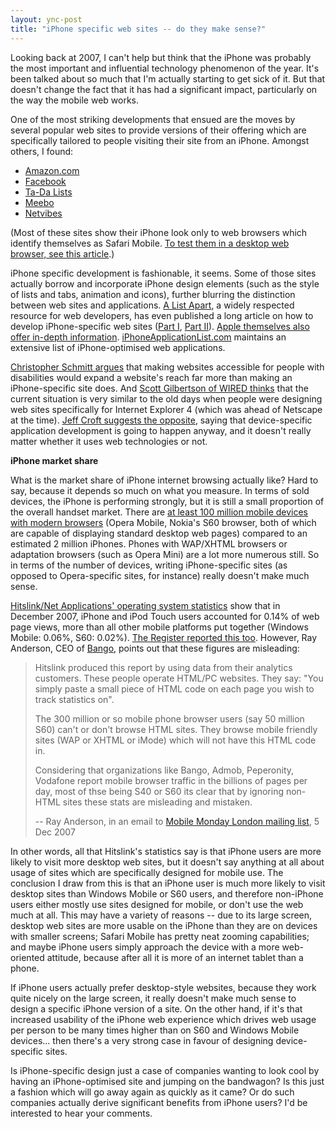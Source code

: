```yaml
---
layout: ync-post
title: "iPhone specific web sites -- do they make sense?"
---
```


Looking back at 2007, I can't help but think that the iPhone was probably the most important and
influential technology phenomenon of the year. It's been talked about so much that I'm actually
starting to get sick of it. But that doesn't change the fact that it has had a significant impact,
particularly on the way the mobile web works.

One of the most striking developments that ensued are
the moves by several popular web sites to provide versions of their offering which are specifically
tailored to people visiting their site from an iPhone. Amongst others, I
found:

* [Amazon.com](http://www.amazon.com/gp/aw/h.html)
* [Facebook](http://iphone.facebook.com/)
* [Ta-Da Lists](http://www.tadalist.com/)
* [Meebo](http://www.meebo.com/)
* [Netvibes](http://iphone.netvibes.com/)

(Most of these sites show their iPhone look only to web browsers which identify themselves as Safari
Mobile.
[To test them in a desktop web browser, see this
article](/2008/01/03/imitating-the-iphone-user-agent-in-firefox.html).)

iPhone specific development is
fashionable, it seems. Some of those sites actually borrow and incorporate iPhone design elements
(such as the style of lists and tabs, animation and icons), further blurring the distinction between
web sites and applications.
[A List Apart](http://www.alistapart.com/), a widely respected resource for web developers, has even
published a long article on how to develop iPhone-specific web sites
([Part I](http://www.alistapart.com/articles/putyourcontentinmypocket),
[Part II](http://www.alistapart.com/articles/putyourcontentinmypocketpart2)).
[Apple themselves also offer in-depth information](http://developer.apple.com/iphone/devcenter/).
[iPhoneApplicationList.com](http://iphoneapplicationlist.com/) maintains an extensive list of
iPhone-optimised web applications.

[Christopher Schmitt argues](http://christopherschmitt.com/2007/09/11/iphone-specific-web-development-misguided/) that
making websites accessible for people with disabilities would expand a website's reach far more than
making an iPhone-specific site does. And
[Scott Gilbertson of WIRED thinks](http://blog.wired.com/monkeybites/2007/08/the-iphone-is-i.html)
that the current situation is very similar to the old days when people were designing web sites
specifically for Internet Explorer 4 (which was ahead of Netscape at the time).
[Jeff Croft suggests the
opposite](http://www2.jeffcroft.com/sidenotes/2007/jul/18/question-those-who-think-made-iphone-apps-bad-idea/),
saying that device-specific application development is going to happen anyway, and it doesn't really
matter whether it uses web technologies or not.

**iPhone market share**

What is the market share
of iPhone internet browsing actually like? Hard to say, because it depends so much on what you
measure. In terms of sold devices, the iPhone is performing strongly, but it is still a small
proportion of the overall handset market. There are
[at least 100 million mobile devices with modern
browsers](http://www.eptcomputing.com/publications/mobile-web-satisfaction.pdf) (Opera Mobile,
Nokia's S60 browser, both of which are capable of displaying standard desktop web pages) compared to
an estimated 2 million iPhones. Phones with WAP/XHTML browsers or adaptation browsers (such as Opera
Mini) are a lot more numerous still. So in terms of the number of devices, writing iPhone-specific
sites (as opposed to Opera-specific sites, for instance) really doesn't make much
sense.

[Hitslink/Net Applications' operating system
statistics](http://marketshare.hitslink.com/report.aspx?qprid=10) show that in December 2007, iPhone
and iPod Touch users accounted for 0.14% of web page views, more than all other mobile platforms put
together (Windows Mobile: 0.06%, S60: 0.02%).
[The Register reported this too](http://www.theregister.co.uk/2007/12/04/iphone_tops_chart/).
However, Ray Anderson, CEO of
[Bango](http://bango.com/), points out that these figures are
misleading:

> Hitslink produced this report by using data from their analytics customers.
> These people operate HTML/PC websites. They say: "You simply paste a small piece of HTML code on
> each page you wish to track statistics on".
>
> The 300 million or so mobile phone browser users (say
> 50 million S60) can't or don't browse HTML sites. They browse mobile friendly sites (WAP or XHTML or
> iMode) which will not have this HTML code in.
>
> Considering that organizations like Bango, Admob,
> Peperonity, Vodafone report mobile browser traffic in the billions of pages per day, most of thse
> being S40 or S60 its clear that by ignoring non-HTML sites these stats are misleading and
> mistaken.
>
> -- Ray Anderson, in an email to
> [Mobile Monday London mailing list](http://tech.groups.yahoo.com/group/momolondon/),
> 5 Dec 2007

In other words, all that Hitslink's statistics say is that
iPhone users are more likely to visit more desktop web sites, but it doesn't say anything at all
about usage of sites which are specifically designed for mobile use. The conclusion I draw from this
is that an iPhone user is much more likely to visit desktop sites than Windows Mobile or S60 users,
and therefore non-iPhone users either mostly use sites designed for mobile, or don't use the web
much at all. This may have a variety of reasons -- due to its large screen, desktop web sites are
more usable on the iPhone than they are on devices with smaller screens; Safari Mobile has pretty
neat zooming capabilities; and maybe iPhone users simply approach the device with a more
web-oriented attitude, because after all it is more of an internet tablet than a
phone.

If iPhone users actually prefer desktop-style websites, because they work
quite nicely on the large screen, it really doesn't make much sense to design a specific iPhone
version of a site. On the other hand, if it's that increased usability of the iPhone web experience
which drives web usage per person to be many times higher than on S60 and Windows Mobile devices...
then there's a very strong case in favour of designing device-specific
sites.

Is iPhone-specific design just a case of companies wanting to look cool
by having an iPhone-optimised site and jumping on the bandwagon? Is this just a fashion which will
go away again as quickly as it came? Or do such companies actually derive significant benefits from
iPhone users? I'd be interested to hear your
comments.
